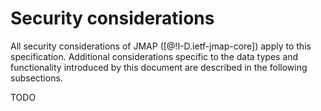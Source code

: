# Security considerations

All security considerations of JMAP ([@!I-D.ietf-jmap-core]) apply to this specification. Additional considerations specific to the data types and functionality introduced by this document are described in the following subsections.

TODO
